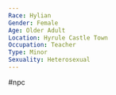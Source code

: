 ```yaml
---
Race: Hylian
Gender: Female
Age: Older Adult
Location: Hyrule Castle Town
Occupation: Teacher
Type: Minor
Sexuality: Heterosexual
---
```

#npc 

